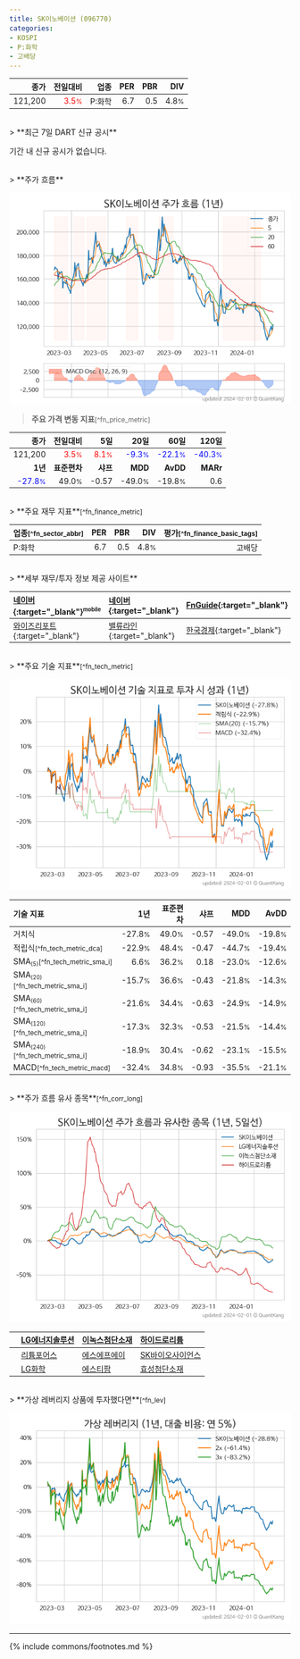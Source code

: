 ```yaml
---
title: SK이노베이션 (096770)
categories:
- KOSPI
- P:화학
- 고배당
---
```

| **종가** | **전일대비** | **업종** | **PER** | **PBR** | **DIV** |
| -------: | -----------: | -------: | ------: | ------: | ------: |
| 121,200 | <span style="color: red">3.5<small>%</small></span> | P:화학 | 6.7 | 0.5 | 4.8<small>%</small> |

<!-- more -->

<br>
> **최근 7일 DART 신규 공시**<a id="dart"></a>


기간 내 신규 공시가 없습니다.

<br>
> **주가 흐름**<a id="price"></a>

![096770](/stock/images/096770.png)

> **주요 가격 변동 지표**<small>[^fn_price_metric]</small>

| **종가** | **전일대비** | **5일** | **20일** | **60일** | **120일** |
| -------: | -----------: | ------: | -------: | -------: | --------: |
| 121,200 | <span style="color: red">3.5<small>%</small></span> | <span style="color: red">8.1<small>%</small></span> | <span style="color: blue">-9.3<small>%</small></span> | <span style="color: blue">-22.1<small>%</small></span> | <span style="color: blue">-40.3<small>%</small></span> |
| **1년** | **표준편차** | **샤프** | **MDD** | **AvDD** | **MARr** |
| <span style="color: blue">-27.8<small>%</small></span> | 49.0<small>%</small> | -0.57 | -49.0<small>%</small> | -19.8<small>%</small> | 0.6 |

<br>
> **주요 재무 지표**<small>[^fn_finance_metric]</small>

| **업종**<small>[^fn_sector_abbr]</small> | **PER** | **PBR** | **DIV** | **평가**<small>[^fn_finance_basic_tags]</small> |
| :--------------------------------------- | ------: | ------: | ------: | ----------------------------------------------: |
| P:화학 | 6.7 | 0.5 | 4.8<small>%</small> | 고배당 |

<br>
> **세부 재무/투자 정보 제공 사이트**

| [네이버](https://m.stock.naver.com/domestic/stock/096770/finance/summary){:target="_blank"}<sup><small>mobile</small></sup> | [네이버](https://finance.naver.com/item/coinfo.naver?code=096770){:target="_blank"} | [FnGuide](https://comp.fnguide.com/SVO2/ASP/SVD_Invest.asp?gicode=A096770&MenuYn=Y){:target="_blank"} |
| :----- | :--- | :--- |
| [와이즈리포트](https://comp.wisereport.co.kr/company/c1040001.aspx?cmp_cd=096770){:target="_blank"} | [밸류라인](https://www.valueline.co.kr/finance/summary/096770){:target="_blank"} | [한국경제](https://markets.hankyung.com/stock/096770/financial-summary){:target="_blank"} |

<br>
> **주요 기술 지표**<small>[^fn_tech_metric]</small>


![096770](/stock/images/096770_tech.png)

| **기술 지표** | **1년** | **표준편차** | **샤프** | **MDD** | **AvDD** |
| :------------ | ------: | -----------: | -------: | ------: | -------: |
| 거치식 | -27.8<small>%</small> | 49.0<small>%</small> | -0.57 | -49.0<small>%</small> | -19.8<small>%</small> |
| 적립식<small>[^fn_tech_metric_dca]</small> | -22.9<small>%</small> | 48.4<small>%</small> | -0.47 | -44.7<small>%</small> | -19.4<small>%</small> |
| SMA<small><sub>(5)</sub></small><small>[^fn_tech_metric_sma_i]</small> | 6.6<small>%</small> | 36.2<small>%</small> | 0.18 | -23.0<small>%</small> | -12.6<small>%</small> |
| SMA<small><sub>(20)</sub></small><small>[^fn_tech_metric_sma_i]</small> | -15.7<small>%</small> | 36.6<small>%</small> | -0.43 | -21.8<small>%</small> | -14.3<small>%</small> |
| SMA<small><sub>(60)</sub></small><small>[^fn_tech_metric_sma_i]</small> | -21.6<small>%</small> | 34.4<small>%</small> | -0.63 | -24.9<small>%</small> | -14.9<small>%</small> |
| SMA<small><sub>(120)</sub></small><small>[^fn_tech_metric_sma_i]</small> | -17.3<small>%</small> | 32.3<small>%</small> | -0.53 | -21.5<small>%</small> | -14.4<small>%</small> |
| SMA<small><sub>(240)</sub></small><small>[^fn_tech_metric_sma_i]</small> | -18.9<small>%</small> | 30.4<small>%</small> | -0.62 | -23.1<small>%</small> | -15.5<small>%</small> |
| MACD<small>[^fn_tech_metric_macd]</small> | -32.4<small>%</small> | 34.8<small>%</small> | -0.93 | -35.5<small>%</small> | -21.1<small>%</small> |

<br>
> **주가 흐름 유사 종목**<a id="corr"></a><small>[^fn_corr_long]</small>

![096770](/stock/images/096770_corr.png)

|    | [LG에너지솔루션](/373220/) | [이녹스첨단소재](/272290/) | [하이드로리튬](/101670/) |
| :- | :------------------------------------- | :------------------------------------- | :--------------------------------------|
|    | [리튬포어스](/073570/) | [에스에프에이](/056190/) | [SK바이오사이언스](/302440/) |
|    | [LG화학](/051910/) | [에스티팜](/237690/) | [효성첨단소재](/298050/) |

<br>
> **가상 레버리지 상품에 투자했다면**<a id="2x"></a><small>[^fn_lev]</small>

![096770](/stock/images/096770_2x.png)

---
{% include commons/footnotes.md %}